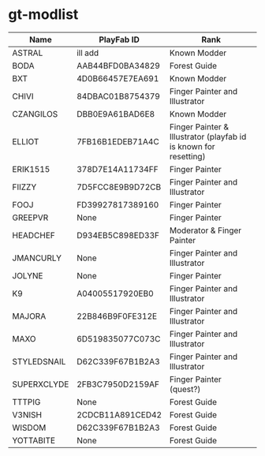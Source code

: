 # gt-modlist

|Name|PlayFab ID|Rank|
|------|----|----|
|ASTRAL|ill add|Known Modder|
|BODA|AAB44BFD0BA34829|Forest Guide|
|BXT|4D0B66457E7EA691|Known Modder|
|CHIVI|84DBAC01B8754379|Finger Painter and Illustrator|
|CZANGILOS|DBB0E9A61BAD6E8|Known Modder|
|ELLIOT|7FB16B1EDEB71A4C|Finger Painter & Illustrator (playfab id is known for resetting)|
|ERIK1515|378D7E14A11734FF|Finger Painter|
|FIIZZY|7D5FCC8E9B9D72CB|Finger Painter and Illustrator|
|FOOJ|FD39927817389160|Finger Painter|
|GREEPVR|None|Finger Painter|
|HEADCHEF|D934EB5C898ED33F|Moderator & Finger Painter|
|JMANCURLY|None|Finger Painter and Illustrator|
|JOLYNE|None|Finger Painter|
|K9|A04005517920EB0|Finger Painter and Illustrator|
|MAJORA|22B846B9F0FE312E|Finger Painter and Illustrator|
|MAXO|6D519835077C073C|Finger Painter and Illustrator|
|STYLEDSNAIL|D62C339F67B1B2A3|Finger Painter and Illustrator|
|SUPERXCLYDE|2FB3C7950D2159AF|Finger Painter (quest?)|
|TTTPIG|None|Forest Guide|
|V3NISH|2CDCB11A891CED42|Forest Guide|
|WISDOM|D62C339F67B1B2A3|Forest Guide|
|YOTTABITE|None|Forest Guide|
